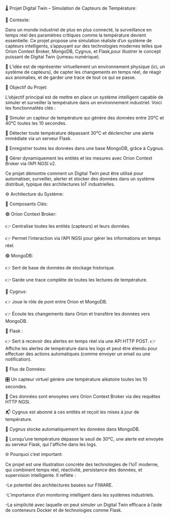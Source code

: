 🌡️ Projet Digital Twin – Simulation de Capteurs de Température:

🚀 Contexte:

Dans un monde industriel de plus en plus connecté, la surveillance en temps réel des paramètres critiques comme la température devient essentielle. Ce projet propose une simulation réaliste d’un système de capteurs intelligents, s’appuyant sur des technologies modernes telles que Orion Context Broker, MongoDB, Cygnus, et Flask,pour illustrer le concept puissant de Digital Twin (jumeau numérique).

🧠 L’idée est de représenter virtuellement un environnement physique (ici, un système de capteurs), de capter les changements en temps réel, de réagir aux anomalies, et de garder une trace de tout ce qui se passe.

🎯 Objectif du Projet:

L’objectif principal est de mettre en place un système intelligent capable de simuler et surveiller la température dans un environnement industriel. Voici les fonctionnalités clés :

🔁 Simuler un capteur de température qui génère des données entre 20°C et 40°C toutes les 10 secondes.

🚨 Détecter toute température dépassant 30°C et déclencher une alerte immédiate via un serveur Flask.

🧾 Enregistrer toutes les données dans une base MongoDB, grâce à Cygnus.

🧠 Gérer dynamiquement les entités et les mesures avec Orion Context Broker via l’API NGSI v2.


Ce projet démontre comment un Digital Twin peut être utilisé pour automatiser, surveiller, alerter et stocker des données dans un système distribué, typique des architectures IoT industrielles.


⚙️ Architecture du Système:


🧩 Composants Clés:

🟢 Orion Context Broker:

👉 Centralise toutes les entités (capteurs) et leurs données.

👉 Permet l’interaction via l’API NGSI pour gérer les informations en temps réel.


🟣 MongoDB:

👉 Sert de base de données de stockage historique.

👉 Garde une trace complète de toutes les lectures de température.


🔵 Cygnus:

👉 Joue le rôle de pont entre Orion et MongoDB.

👉 Écoute les changements dans Orion et transfère les données vers MongoDB.


🔴 Flask :

👉 Sert à recevoir des alertes en temps réel via une API HTTP POST.
👉 Affiche les alertes de température dans les logs et peut être étendu pour effectuer des actions automatiques (comme envoyer un email ou une notification).


🔄 Flux de Données:


🎛️ Un capteur virtuel génère une température aléatoire toutes les 10 secondes.

📡 Ces données sont envoyées vers Orion Context Broker via des requêtes HTTP NGSI.

📬 Cygnus est abonné à ces entités et reçoit les mises à jour de température.

💾 Cygnus stocke automatiquement les données dans MongoDB.

🚨 Lorsqu’une température dépasse le seuil de 30°C, une alerte est envoyée au serveur Flask, qui l'affiche dans les logs.

🌐 Pourquoi c’est important:

Ce projet est une illustration concrète des technologies de l’IoT moderne, qui combinent temps réel, réactivité, persistance des données, et supervision intelligente. Il reflète :

-Le potentiel des architectures basées sur FIWARE.

-L’importance d’un monitoring intelligent dans les systèmes industriels.

-La simplicité avec laquelle on peut simuler un Digital Twin efficace à l’aide de conteneurs Docker  et de technologies comme Flask.
